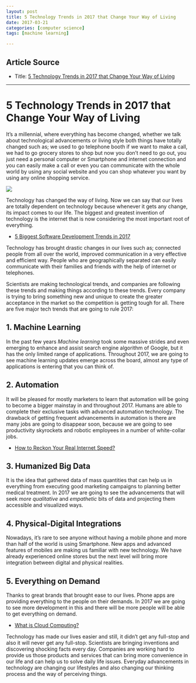 ```yaml
---
layout: post
title: 5 Technology Trends in 2017 that Change Your Way of Living
date: 2017-03-21
categories: [computer science]
tags: [machine learning]

---
```



## Article Source
* Title: [5 Technology Trends in 2017 that Change Your Way of Living](https://tecadmin.net/5-technology-trends-2017/)


---


5 Technology Trends in 2017 that Change Your Way of Living
====================================

It’s a millennial, where everything has become changed, whether we talk about technological advancements or living style both things have totally changed such as; we used to go telephone booth if we want to make a call, we had to go grocery stores to shop but now you don’t need to go out, you just need a personal computer or Smartphone and internet connection and you can easily make a call or even you can communicate with the whole world by using any social website and you can shop whatever you want by using any online shopping service.

![](https://tecadmin.net/wp-content/uploads/2017/03/technology-trends-2017.png)

Technology has changed the way of living. Now we can say that our lives are totally dependent on technology because whenever it gets any change, its impact comes to our life. The biggest and greatest invention of technology is the internet that is now considering the most important root of everything.

* [5 Biggest Software Development Trends in 2017](https://tecadmin.net/5-biggest-software-development-trends-2017/)

Technology has brought drastic changes in our lives such as; connected people from all over the world, improved communication in a very effective and efficient way. People who are geographically separated can easily communicate with their families and friends with the help of internet or telephones.

Scientists are making technological trends, and companies are following these trends and making things according to these trends. Every company is trying to bring something new and unique to create the greater acceptance in the market so the competition is getting tough for all. There are five major tech trends that are going to rule 2017:

## 1. Machine Learning

In the past few years *Machine learning* took some massive strides and even emerging to enhance and assist search engine algorithm of Google, but it has the only limited range of applications. Throughout 2017, we are going to see machine learning updates emerge across the board, almost any type of applications is entering that you can think of.

## 2. Automation

It will be pleased for mostly marketers to learn that automation will be going to become a bigger mainstay in and throughout 2017. Humans are able to complete their exclusive tasks with advanced automation technology. The drawback of getting frequent advancements in automation is there are many jobs are going to disappear soon, because we are going to see productivity skyrockets and robotic employees in a number of white-collar jobs.

* [How to Reckon Your Real Internet Speed?](https://tecadmin.net/reckon-your-real-internet-speed/)

## 3. Humanized Big Data

It is the idea that gathered data of mass quantities that can help us in everything from executing good marketing campaigns to planning better medical treatment. In 2017 we are going to see the advancements that will seek *more qualitative* and *empathetic* bits of data and projecting them accessible and visualized ways.

## 4. Physical-Digital Integrations

Nowadays, it’s rare to see anyone without having a mobile phone and more than half of the world is using Smartphone. New apps and advanced features of mobiles are making us familiar with new technology. We have already experienced online stores but the next level will bring more integration between digital and physical realities.

## 5. Everything on Demand

Thanks to great brands that brought ease to our lives. Phone apps are providing everything to the people on their demands. In 2017 we are going to see more development in this and there will be more people will be able to get everything on demand.

* [What is Cloud Computing?](https://tecadmin.net/cloud-computing/)

Technology has made our lives easier and still, it didn’t get any full-stop and also it will never get any full-stop. Scientists are bringing inventions and discovering shocking facts every day. Companies are working hard to provide us those products and services that can bring more convenience in our life and can help us to solve daily life issues. Everyday advancements in technology are changing our lifestyles and also changing our thinking process and the way of perceiving things.